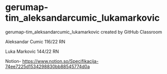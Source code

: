 # gerumap-tim_aleksandarcumic_lukamarkovic
gerumap-tim_aleksandarcumic_lukamarkovic created by GitHub Classroom

Aleksandar Cumic 116/22 RN

Luka Markovic 144/22 RN

Notion- https://www.notion.so/Specifikacija-74ee7225d1534298830bb88545774d0a
